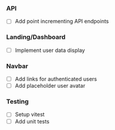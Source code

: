 ### API

- [ ] Add point incrementing API endpoints

### Landing/Dashboard

- [ ] Implement user data display

### Navbar

- [ ] Add links for authenticated users
- [ ] Add placeholder user avatar

### Testing

- [ ] Setup vitest
- [ ] Add unit tests
<!-- Add sub-tasks for each of the tests to be written -->
